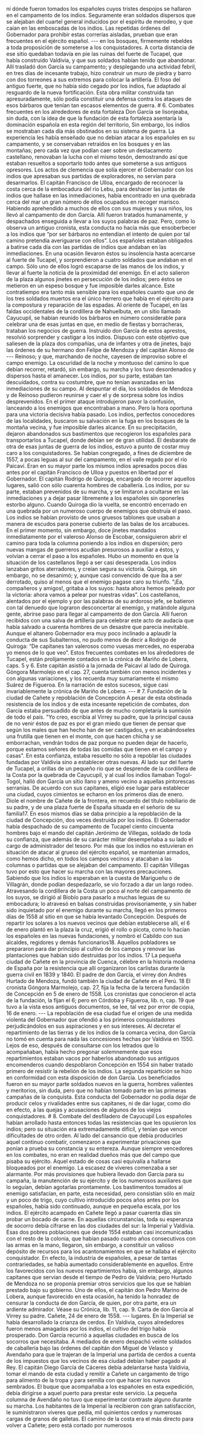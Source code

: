 ni dónde fueron tomados los españoles cuyos tristes despojos se hallaron en el campamento de los indios. Seguramente eran soldados dispersos que se alejaban del cuartel general inducidos por el espíritu de merodeo, y que caían en las emboscadas de los indios. Las repetidas órdenes del Gobernador para prohibir estas correrías aisladas, prueban que eran frecuentes en el ejército español. --- en los bosques, firmemente rebeldes a toda proposición de someterse a los conquistadores. A corta distancia de ese sitio quedaban todavía en pie las ruinas del fuerte de Tucapel, que había construido Valdivia, y que sus soldados habían tenido que abandonar. Allí trasladó don García su campamento; y desplegando una actividad febril, en tres días de incesante trabajo, hizo construir un muro de piedra y barro con dos torreones a sus extremos para colocar la artillería. El foso del antiguo fuerte, que no había sido cegado por los indios, fue adaptado al resguardo de la nueva fortificación. Esta obra militar construida tan apresuradamente, sólo podía constituir una defensa contra los ataques de esos bárbaros que tenían tan escasos elementos de guerra. # 6. Combates frecuentes en los alrededores de esta fortaleza Don García se lisonjeaba, sin duda, con la idea de que la fundación de esta fortaleza asentaría la dominación española en esta región del territorio, Sin embargo, los indios se mostraban cada día más obstinados en su sistema de guerra. La experiencia les había enseñado que no debían atacar a los españoles en su campamento, y se conservaban retraídos en los bosques y en las montañas; pero cada vez que podían caer sobre un destacamento castellano, renovaban la lucha con el mismo tesón, demostrando así que estaban resueltos a soportarlo todo antes que someterse a sus antiguos opresores. Los actos de clemencia que solía ejercer el Gobernador con los indios que apresaban sus partidas de exploradores, no servían para desarmarlos. El capitán Francisco de Ulloa, encargado de reconocer la costa cerca de la embocadura del río Lebu, para deshacer las juntas de indios que hallase en las inmediaciones, había encontrado en una quebrada cerca del mar un gran número de ellos ocupados en recoger marisco. Habiendo aprehendido a muchos de ellos con sus mujeres y sus niños, los llevó al campamento de don García. Allí fueron tratados humanamente, y despachados enseguida a llevar a los suyos palabras de paz. Pero, como lo observa un antiguo cronista, esta conducta no hacía más que ensoberbecer a los indios que “por ser bárbaros no entendían el intento de quien por tal camino pretendía averiguarse con ellos”. Los españoles estaban obligados a batirse cada día con las partidas de indios que andaban en las inmediaciones. En una ocasión llevaron éstos su insolencia hasta acercarse al fuerte de Tucapel, y sorprendieron a cuatro soldados que andaban en el campo. Sólo uno de ellos logró escaparse de las manos de los indios, y llevar al fuerte la noticia de la proximidad del enemigo. En el acto salieron de la plaza algunos jinetes en persecución de los indios; pero éstos se metieron en un espeso bosque y fue imposible darles alcance. Este contratiempo era tanto más sensible para los españoles cuanto que uno de los tres soldados muertos era el único herrero que había en el ejército para la compostura y reparación de las espadas. AI oriente de Tucapel, en las faldas occidentales de la cordillera de Nahuelbuta, en un sitio llamado Cayucupil, se habían reunido los bárbaros en número considerable para celebrar una de esas juntas en que, en medio de fiestas y borracheras, trataban los negocios de guerra. Instruido don García de estos aprestos, resolvió sorprender y castigar a los indios. Dispuso con este objetivo que saliesen de la plaza dos compañías, una de infantes y otra de jinetes, bajo las órdenes de su hermano don Felipe de Mendoza y del capitán Alonso de --- Reinoso; y que, marchando de noche, cayesen de improviso sobre el campo enemigo. La oscuridad de la noche y montuoso del camino lo que debían recorrer, retardó, sin embargo, su marcha y los tuvo desordenados y dispersos hasta el amanecer. Los indios, por su parte, estaban tan descuidados, contra su costumbre, que no tenían avanzadas en las inmediaciones de su campo. Al despuntar el día, los soldados de Mendoza y de Reinoso pudieron reunirse y caer el y de sorpresa sobre los indios desprevenidos. En el primer ataque introdujeron pavor la confusión, lanceando a los enemigos que encontraban a mano. Pero la hora oportuna para una victoria decisiva había pasado. Los indios, perfectos conocedores de las localidades, buscaron su salvación en la fuga en los bosques de la montaña vecina, y fue imposible darles alcance. En su precipitación, dejaron abandonados sus bastimentos que recogieron los españoles para transportarlos a Tucapel, donde debían ser de gran utilidad. El desbarate de otra de esas juntas de guerra de los indios, estuvo a punto de costar muy caro a los conquistadores. Se habían congregado, a fines de diciembre de 1557, a pocas leguas al sur del campamento, en el valle regado por el río Paicaví. Eran en su mayor parte los mismos indios apresados pocos días antes por el capitán Francisco de Ulloa y puestos en libertad por el Gobernador. El capitán Rodrigo de Quiroga, encargado de recorrer aquellos lugares, salió con sólo cuarenta hombres de caballería. Los indios, por su parte, estaban prevenidos de su marcha, y se limitaron a ocultarse en las inmediaciones y a dejar pasar libremente a los españoles sin oponerles estorbo alguno. Cuando Quiroga dio la vuelta, se encontró encerrado en una quebrada por un numeroso cuerpo de enemigos que obstruía el paso. Los indios se habían provisto de unos gruesos tablones que usaban a manera de escudos para ponerse cubierto de las balas de los arcabuces. En el primer momento, sin embargo, doce jinetes mandados inmediatamente por el valeroso Alonso de Escobar, consiguieron abrir el camino para toda la columna poniendo a los indios en dispersión; pero nuevas mangas de guerreros acudían presurosos a auxiliar a éstos, y volvían a cerrar el paso a los españoles. Hubo un momento en que la situación de los castellanos llegó a ser casi desesperada. Los indios lanzaban gritos aterradores, y creían segura su victoria. Quiroga, sin embargo, no se desanimó; y, aunque casi convencido de que iba a ser derrotado, quiso al menos que el enemigo pagase caro su triunfo. “¡Ea, compañeros y amigos!, gritaba a los suyos: hasta ahora hemos peleado por la victoria: ahora vamos a pelear por nuestras vidas”. Los castellanos, alentados por el ejemplo y por las palabras de su ardoroso jefe, se batieron con tal denuedo que lograron desconcertar al enemigo, y matándole alguna gente, abrirse paso para llegar al campamento de don García. Allí fueron recibidos con una salva de artillería para celebrar este acto de audacia que había salvado a cuarenta hombres de un desastre que parecía inevitable. Aunque el altanero Gobernador era muy poco inclinado a aplaudir la conducta de sus Subalternos, no pudo menos de decir a Rodrigo de Quiroga: “De capitanes tan valerosos como vuesas mercedes, no esperaba yo menos de lo que veo”. Estos frecuentes combates en los alrededores de Tucapel, están prolijamente contados en la crónica de Mariño de Lobera, caps. 5 y 6. Este capitán asistió a la jornada de Paicaví al lado de Quiroga. Góngora Marmolejo en el cap. 27, cuenta también con menos incidentes y con algunas variaciones, y los recuerda muy sumariamente el mismo Suárez de Figueroa. En la narración de estos sucesos, sigue casi invariablemente la crónica de Mariño de Lobera. --- # 7. Fundación de la ciudad de Cañete y repoblación de Concepción A pesar de esta obstinada resistencia de los indios y de esta incesante repetición de combates, don García estaba persuadido de que antes de mucho completaría la sumisión de todo el país. "Yo creo, escribía al Virrey su padre, que la principal causa de no venir éstos de paz es por el gran miedo que tienen de pensar que según los males que han hecho han de ser castigados, y en acabándoseles una frutilla que tienen en el monte, con que hacen chicha y se emborrachan, vendrán todos de paz porque no pueden dejar de hacerlo, porque estamos señores de todas las comidas que tienen en el campo y casas". En esta confianza, estaba resuelto no sólo a repoblar las ciudades fundadas por Valdivia sino a establecer otras nuevas. Al lado sur del fuerte de Tucapel, a orillas de un pequeño río que se desprende de la cordillera de la Costa por la quebrada de Cayucupil, y al cual los indios llamaban Togol-Togol, halló don García un sitio llano y ameno vecino a aquellas pintorescas serranías. De acuerdo con sus capitanes, eligió ese lugar para establecer una ciudad, cuyos cimientos se echaron en los primeros días de enero. Diole el nombre de Cañete de la frontera, en recuerdo del título nobiliario de su padre, y de una plaza fuerte de España situada en el señorío de su familia17. En esos mismos días se daba principio a la repoblación de la ciudad de Concepción, dos veces destruida por los indios. El Gobernador había despachado de su campamento de Tucapel ciento cincuenta hombres bajo el mando del capitán Jerónimo de Villegas, soldado de toda su confianza, que además de su carácter militar desempeñaba a su lado el cargo de administrador del tesoro. Por más que los indios no estuvieran en situación de atacar al grueso del ejército español, se mantenían armados, como hemos dicho, en todos los campos vecinos y atacaban a las columnas o partidas que se alejaban del campamento. El capitán Villegas tuvo por esto que hacer su marcha con las mayores precauciones. Sabiendo que los indios lo esperaban en la cuesta de Marigueñu o de Villagrán, donde podían despedazarlo, se vio forzado a dar un largo rodeo. Atravesando la cordillera de la Costa un poco al norte del campamento de los suyos, se dirigió al Biobío para pasarlo a muchas leguas de su embocadura; lo atravesó en balsas construidas provisoriamente, y sin haber sido inquietado por el enemigo durante su marcha, llegó en los primeros días de 1558 al sitio en que se había levantado Concepción. Después de repartir los solares a los nuevos vecinos que debían establecerse allí, el 6 de enero plantó en la plaza la cruz, erigió el rollo o picota, como lo hacían los españoles en las nuevas fundaciones, y nombró el Cabildo con sus alcaldes, regidores y demás funcionarios18. Aquellos pobladores se prepararon para dar principio al cultivo de los campos y renovar las plantaciones que habían sido destruidas por los indios. 17 La pequeña ciudad de Cañete en la provincia de Cuenca, célebre en la historia moderna de España por la resistencia que allí organizaron los carlistas durante la guerra civil en 1839 y 1840. El padre de don García, el virrey don Andrés Hurtado de Mendoza, fundó también la ciudad de Cañete en el Perú. 18 El cronista Góngora Marmolejo, cap. 27, fija la fecha de la tercera fundación de Concepción en 5 de enero de 1558. Los cronistas que conocieron el acta de la fundación, la fijan el 6; pero en Córdoba y Figueroa, lib. n, cap. 19 que tuvo a la vista esos antiguos documentos, se lee, tal vez por error de copia, 16 de enero. --- La repoblación de esa ciudad fue el origen de una medida violenta del Gobernador que ofendió a los primeros conquistadores perjudicándolos en sus aspiraciones y en sus intereses. Al decretar el repartimiento de las tierras y de los indios de la comarca vecina, don García no tomó en cuenta para nada las concesiones hechas por Valdivia en 1550. Lejos de eso, después de consultarse con los letrados que lo acompañaban, había hecho pregonar solemnemente que esos repartimientos estaban vacos por haberlos abandonado sus antiguos encomenderos cuando despoblaron Concepción en 1554 sin haber tratado primero de resistir la rebelión de los indios. La segunda repartición se hizo en conformidad con esta disposición de don García. Los beneficiados fueron en su mayor parte soldados nuevos en la guerra, hombres valientes y meritorios, sin duda, pero que no habían tomado parte en las primeras campañas de la conquista. Esta conducta del Gobernador no podía dejar de producir celos y rivalidades entre sus capitanes, ni de dar lugar, como dio en efecto, a las quejas y acusaciones de algunos de los viejos conquistadores. # 8. Combate del desfiladero de Cayucupil Los españoles habían arrollado hasta entonces todas las resistencias que les opusieron los indios; pero su situación era extremadamente difícil, y tenían que vencer dificultades de otro orden. Al lado del cansancio que debía producirles aquel continuo combatir, comenzaron a experimentar privaciones que ponían a prueba su constancia y su entereza. Aunque siempre vencedores en los combates, no eran en realidad dueños más que del campo que pisaba su ejército. Aquel estado de cosas casi equivalía a hallarse bloqueados por el enemigo. La escasez de víveres comenzaba a ser alarmante. Por más provisiones que hubiera llevado don García para su campaña, la manutención de su ejército y de los numerosos auxiliares que lo seguían, debían agotarlas prontamente. Los bastimentos tomados al enemigo satisfacían, en parte, esta necesidad, pero consistían sólo en maíz y un poco de trigo, cuyo cultivo introducido pocos años antes por los españoles, había sido continuado, aunque en pequeña escala, por los indios. El ejército acampado en Cañete llegó a pasar cuarenta días sin probar un bocado de carne. En aquellas circunstancias, toda su esperanza de socorro debía cifrarse en las dos ciudades del sur: la Imperial y Valdivia. Esas dos pobres poblaciones que desde 1554 estaban casi incomunicadas con el resto de la colonia, que habían pasado cuatro años consecutivos con las armas en la mano, llegaron, sin embargo, a constituir un valioso depósito de recursos para los acantonamientos en que se hallaba el ejército conquistador. En efecto, la industria de españoles, a pesar de tantas contrariedades, se había aumentado considerablemente en aquellos. Entre los favorecidos con los nuevos repartimientos había, sin embargo, algunos capitanes que servían desde el tiempo de Pedro de Valdivia; pero Hurtado de Mendoza no se proponía premiar otros servicios que los que se habían prestado bajo su gobierno. Uno de ellos, el capitán don Pedro Marino de Lobera, aunque favorecido en esta ocasión, ha tenido la honradez de censurar la conducta de don García, de quien, por otra parte, era un ardiente admirador. Véase su Crónica, lib. 11, cap. 9. Carta de don García al Virrey su padre. Cañete, 24 de enero de 1558. --- lugares. En la Imperial se había desarrollado la crianza de cerdos. En Valdivia, cuyos alrededores fueron menos amagados por los indios, el cultivo del trigo había prosperado. Don García recurrió a aquellas ciudades en busca de los socorros que necesitaba. A mediados de enero despachó veinte soldados de caballería bajo las órdenes del capitán don Miguel de Velasco y Avendaño para que le trajeran de la Imperial una partida de cerdos a cuenta de los impuestos que los vecinos de esa ciudad debían haber pagado al Rey. El capitán Diego García de Cáceres debía adelantarse hasta Valdivia, tomar el mando de esta ciudad y remitir a Cañete un cargamento de trigo para alimento de la tropa y para semilla con que hacer los nuevos sembrados. El buque que acompañaba a los españoles en esta expedición, debía dirigirse a aquel puerto para prestar este servicio. La pequeña columna de Avendaño no tuvo que experimentar contraste alguno durante su marcha. Los habitantes de la Imperial la recibieron con gran satisfacción, le suministraron víveres que pedía, mil quinientos cerdos y numerosas cargas de granos de galletas. El camino de la costa era el más directo para volver a Cañete; pero está cortado por numerosos
